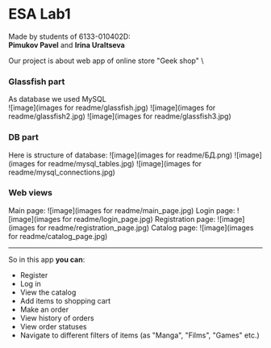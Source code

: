 # ESA Lab1
Made by students of 6133-010402D: \
**Pimukov Pavel** and **Irina Uraltseva**

Our project is about web app of online store "Geek shop" \


### Glassfish part
As database we used MySQL    
![image](images for readme/glassfish.jpg)
![image](images for readme/glassfish2.jpg)
![image](images for readme/glassfish3.jpg)

### DB part
Here is structure of database:
![image](images for readme/БД.png)
![image](images for readme/mysql_tables.jpg)
![image](images for readme/mysql_connections.jpg)

### Web views
Main page:
![image](images for readme/main_page.jpg)
Login page:
![image](images for readme/login_page.jpg)
Registration page:
![image](images for readme/registration_page.jpg)
Catalog page:
![image](images for readme/catalog_page.jpg)
________

So in this app **you can**:
- Register
- Log in
- View the catalog
- Add items to shopping cart
- Make an order
- View history of orders 
- View order statuses
- Navigate to different filters of items (as "Manga", "Films", "Games" etc.)
